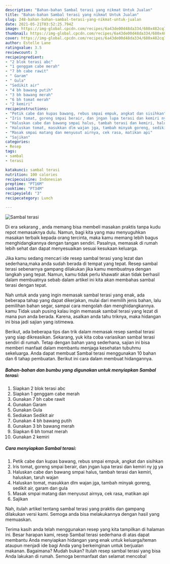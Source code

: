 ```yaml
---
description: "Bahan-bahan Sambal terasi yang nikmat Untuk Jualan"
title: "Bahan-bahan Sambal terasi yang nikmat Untuk Jualan"
slug: 248-bahan-bahan-sambal-terasi-yang-nikmat-untuk-jualan
date: 2021-05-21T03:52:25.794Z
image: https://img-global.cpcdn.com/recipes/6a43de00d48da334/680x482cq70/sambal-terasi-foto-resep-utama.jpg
thumbnail: https://img-global.cpcdn.com/recipes/6a43de00d48da334/680x482cq70/sambal-terasi-foto-resep-utama.jpg
cover: https://img-global.cpcdn.com/recipes/6a43de00d48da334/680x482cq70/sambal-terasi-foto-resep-utama.jpg
author: Estelle Lane
ratingvalue: 3.5
reviewcount: 3
recipeingredient:
- "2 blok terasi abc"
- "1 genggam cabe merah"
- "7 bh cabe rawit"
- " Garam"
- " Gula"
- "Sedikit air"
- "4 bh bawang putih"
- "3 bh bawang merah"
- "6 bh tomat merah"
- "2 kemiri"
recipeinstructions:
- "Petik cabe dan kupas bawang, rebus smpai empuk, angkat dan sisihkan"
- "Iris tomat, goreng smpai berair, dan jngan lupa terasi dan kemiri ny jg ya"
- "Haluskan cabe dan bawang smpai halus, tambah terasi dan kemiri, haluskan, taruh wajan"
- "Haluskan tomat, masukkan dlm wajan jga, tambah minyak goreng, sedikit air, garam dan gula"
- "Masak smpai matang dan menyusut airnya, cek rasa, matikan api"
- "Sajikan"
categories:
- Resep
tags:
- sambal
- terasi

katakunci: sambal terasi 
nutrition: 100 calories
recipecuisine: Indonesian
preptime: "PT16M"
cooktime: "PT34M"
recipeyield: "3"
recipecategory: Lunch

---
```



![Sambal terasi](https://img-global.cpcdn.com/recipes/6a43de00d48da334/680x482cq70/sambal-terasi-foto-resep-utama.jpg)

Di era  sekarang , anda memang bisa membeli masakan praktis tanpa kudu repot memasaknya dulu. Namun, bagi kita yang mau menyuguhkan masakan terbaik kepada orang tercinta, maka kamu memang lebih bagus menghidangkannya dengan tangan sendiri. Pasalnya, memasak di rumah lebih sehat dan dapat menyesuaikan sesuai kesukaan keluarga.

Jika kamu sedang mencari ide resep sambal terasi yang lezat dan sederhana,maka anda sudah berada di tempat yang tepat. Resep sambal terasi  sebenarnya gampang dilakukan jika kamu membuatnya dengan langkah yang tepat. Namun, kamu tidak perlu khawatir akan tidak berhasil dalam membuatnya 
sebab dalam artikel ini kita akan membahas sambal terasi dengan tepat.  



Nah untuk anda yang ingin memasak sambal terasi yang enak, ada beberapa tahap yang dapat dikerjakan, mulai dari memilih jenis bahan, lalu pemilihan bahan segar, sampai cara mengolah dan menghidangkannya. kamu Tidak usah pusing kalau ingin memasak sambal terasi yang lezat di mana pun anda berada. Karena, asalkan anda  tahu triknya, maka hidangan ini bisa jadi sajian yang istimewa.

Berikut, ada beberapa tips dan trik dalam memasak resep sambal terasi yang siap dikreasikan. Sekarang, yuk kita coba variasikan sambal terasi sendiri di rumah. Tetap dengan bahan yang sederhana, sajian ini bisa memberi manfaat dalam membantu menjaga kesehatan tubuhmu sekeluarga. Anda dapat membuat Sambal terasi menggunakan 10 bahan dan 6 tahap pembuatan. Berikut ini cara dalam membuat hidangannya.

<!--inarticleads1-->

##### Bahan-bahan dan bumbu yang digunakan untuk menyiapkan Sambal terasi:

1. Siapkan 2 blok terasi abc
1. Siapkan 1 genggam cabe merah
1. Gunakan 7 bh cabe rawit
1. Gunakan  Garam
1. Gunakan  Gula
1. Sediakan Sedikit air
1. Gunakan 4 bh bawang putih
1. Gunakan 3 bh bawang merah
1. Siapkan 6 bh tomat merah
1. Gunakan 2 kemiri




<!--inarticleads2-->

##### Cara menyiapkan Sambal terasi:

1. Petik cabe dan kupas bawang, rebus smpai empuk, angkat dan sisihkan
1. Iris tomat, goreng smpai berair, dan jngan lupa terasi dan kemiri ny jg ya
1. Haluskan cabe dan bawang smpai halus, tambah terasi dan kemiri, haluskan, taruh wajan
1. Haluskan tomat, masukkan dlm wajan jga, tambah minyak goreng, sedikit air, garam dan gula
1. Masak smpai matang dan menyusut airnya, cek rasa, matikan api
1. Sajikan




Nah, itulah artikel tentang  sambal terasi  yang praktis dan gampang dilakukan versi kami. Semoga anda bisa melakukannya dengan hasil yang memuaskan. 

Terima kasih anda telah menggunakan resep yang kita tampilkan di halaman ini. Besar harapan kami, resep  Sambal terasi sederhana di atas dapat membantu Anda menyiapkan hidangan yang enak untuk keluarga/teman ataupun menjadi ide bagi Anda yang berkeinginan untuk berjualan makanan. Bagaimana? Mudah bukan? Itulah resep sambal terasi yang bisa Anda lakukan di rumah. Semoga bermanfaat dan selamat mencoba!

